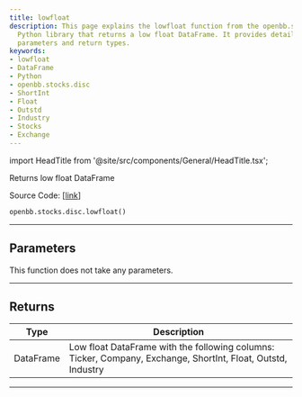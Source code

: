 ```yaml
---
title: lowfloat
description: This page explains the lowfloat function from the openbb.stocks.disc
  Python library that returns a low float DataFrame. It provides details of the input
  parameters and return types.
keywords:
- lowfloat
- DataFrame
- Python
- openbb.stocks.disc
- ShortInt
- Float
- Outstd
- Industry
- Stocks
- Exchange
---
```


import HeadTitle from '@site/src/components/General/HeadTitle.tsx';

<HeadTitle title="stocks.disc.lowfloat - Reference | OpenBB SDK Docs" />

Returns low float DataFrame

Source Code: [[link](https://github.com/OpenBB-finance/OpenBBTerminal/tree/main/openbb_terminal/stocks/discovery/shortinterest_model.py#L15)]

```python
openbb.stocks.disc.lowfloat()
```

---

## Parameters

This function does not take any parameters.

---

## Returns

| Type | Description |
| ---- | ----------- |
| DataFrame | Low float DataFrame with the following columns:<br/>Ticker, Company, Exchange, ShortInt, Float, Outstd, Industry |
---
